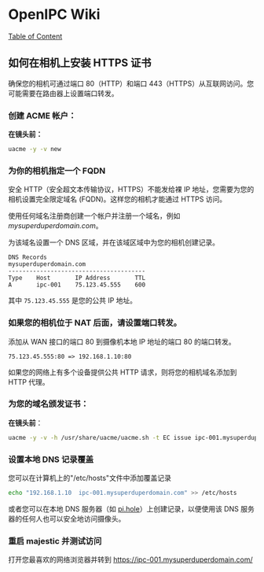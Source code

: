 # OpenIPC Wiki
[Table of Content](../README.md)

如何在相机上安装 HTTPS 证书 
------------------------------------------------

确保您的相机可通过端口 80（HTTP）和端口 443（HTTPS）从互联网访问。您可能需要在路由器上设置端口转发。

### 创建 ACME 帐户：

__在镜头前：__

```bash
uacme -y -v new
```

### 为你的相机指定一个 FQDN

安全 HTTP（安全超文本传输​​协议，HTTPS）不能发给裸 IP 地址，您需要为您的相机设置完全限定域名 (FQDN)。这样您的相机才能通过 HTTPS 访问。

使用任何域名注册商创建一个帐户并注册一个域名，例如 _mysuperduperdomain.com_。

为该域名设置一个 DNS 区域，并在该域区域中为您的相机创建记录。

```console
DNS Records
mysuperduperdomain.com
---------------------------------------
Type    Host       IP Address       TTL
A       ipc-001    75.123.45.555    600
```

其中 `75.123.45.555` 是您的公共 IP 地址。

### 如果您的相机位于 NAT 后面，请设置端口转发。

添加从 WAN 接口的端口 80 到摄像机本地 IP 地址的端口 80 的端口转发。

```console
75.123.45.555:80 => 192.168.1.10:80
```

如果您的网络上有多个设备提供公共 HTTP 请求，则将您的相机域名添加到 HTTP 代理。

### 为您的域名颁发证书：

__在镜头前__：

```bash
uacme -y -v -h /usr/share/uacme/uacme.sh -t EC issue ipc-001.mysuperduperdomain.com
```

### 设置本地 DNS 记录覆盖

您可以在计算机上的"/etc/hosts"文件中添加覆盖记录

```bash
echo "192.168.1.10  ipc-001.mysuperduperdomain.com" >> /etc/hosts
```

或者您可以在本地 DNS 服务器（如 [pi.hole](https://pi-hole.net/)）上创建记录，以便使用该 DNS 服务器的任何人也可以安全地访问摄像头。

### 重启 majestic 并测试访问

打开您最喜欢的网络浏览器并转到 <https://ipc-001.mysuperduperdomain.com/>


